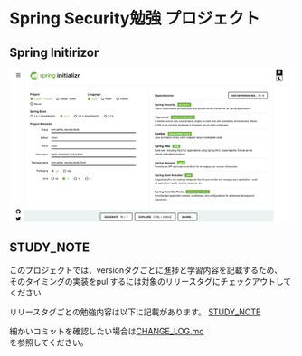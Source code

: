# Spring Security勉強 プロジェクト



## Spring Initirizor

![](./README_IMAGES/Spring_Initializr.png)


## STUDY_NOTE
このプロジェクトでは、versionタグごとに進捗と学習内容を記載するため、  
そのタイミングの実装をpullするには対象のリリースタグにチェックアウトしてください  

リリースタグごとの勉強内容は以下に記載があります。
[STUDY_NOTE](./STUDY_NOTE.md)

細かいコミットを確認したい場合は[CHANGE_LOG.md](.CHANGE_LOG.md)  
を参照してください。


